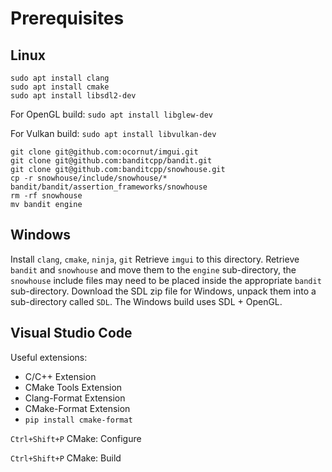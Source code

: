 Prerequisites
=============

Linux
-----
```
sudo apt install clang
sudo apt install cmake
sudo apt install libsdl2-dev
```

For OpenGL build:
`sudo apt install libglew-dev`

For Vulkan build:
`sudo apt install libvulkan-dev`

```
git clone git@github.com:ocornut/imgui.git
git clone git@github.com:banditcpp/bandit.git
git clone git@github.com:banditcpp/snowhouse.git
cp -r snowhouse/include/snowhouse/* bandit/bandit/assertion_frameworks/snowhouse
rm -rf snowhouse
mv bandit engine
```

Windows
-------
Install `clang`, `cmake`, `ninja`, `git`
Retrieve `imgui` to this directory.
Retrieve `bandit` and `snowhouse` and move them to the `engine` sub-directory,
  the `snowhouse` include files may need to be placed inside the appropriate `bandit` sub-directory.
Download the SDL zip file for Windows, unpack them into a sub-directory called `SDL`.
The Windows build uses SDL + OpenGL.

Visual Studio Code
------------------

Useful extensions:
+ C/C++ Extension
+ CMake Tools Extension
+ Clang-Format Extension
+ CMake-Format Extension
+ `pip install cmake-format`

`Ctrl+Shift+P` CMake: Configure

`Ctrl+Shift+P` CMake: Build
